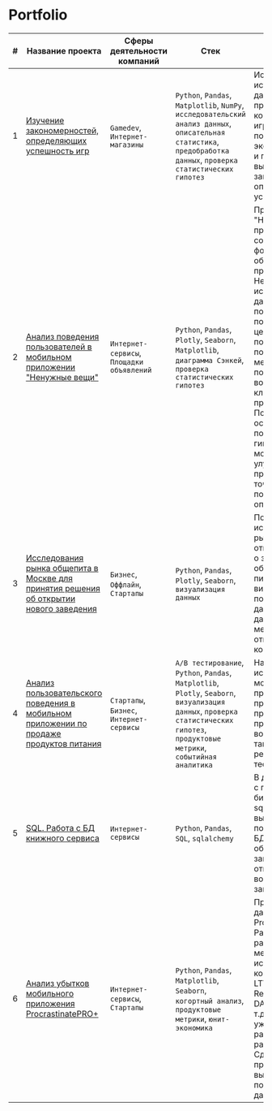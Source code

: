 # Portfolio
| # | Название проекта | Сферы деятельности компаний | Стек | Описание |
|---|---|---|---|---|
| 1 | [Изучение закономерностей, определяющих успешность игр](https://github.com/F0RMV/Portfolio_DA/tree/main/1.%20Game%20Industry%20Analytics)| `Gamedev`, `Интернет-магазины`  | `Python`, `Pandas`, `Matplotlib`, `NumPy`, `исследовательский анализ данных`, `описательная статистика`, `предобработка данных`, `проверка статистических гипотез` | Используя исторические данные о продажах компьютерных игр, оценки пользователей и экспертов, жанры и платформы, выявить закономерности, определяющие успешность игры |
| 2 | [Анализ поведения пользователей в мобильном приложении "Ненужные вещи"](https://github.com/F0RMV/Portfolio_DA/tree/main/2.%20Mobile%20App%20Analytics%20Bulletin%20Board)| `Интернет-сервисы`, `Площадки объявлений`  | `Python`, `Pandas`, `Plotly`, `Seaborn`, `Matplotlib`, `диаграмма Сэнкей`, `проверка статистических гипотез` |   Приложение "Ненужные вещи" представляет собой сервис в формате доски-объявлений для продажи товаров. Необходимо исследовать данные о поведении пользователей, с целью последующего поиска механизмов повышения вовлеченности клиентов приложения. Получить на основе поведения пользователей гипотезы о том как можно было бы улучшить приложение с точки зрения пользовательского опыта.|
| 3 | [Исследования рынка общепита в Москве для принятия решения об открытии нового заведения](https://github.com/F0RMV/Portfolio_DA/tree/main/3.%20Public%20Catering%20Market%20Research) | `Бизнес`, `Оффлайн`, `Стартапы` | `Python`, `Pandas`, `Plotly`, `Seaborn`, `визуализация данных` | Подготовлено исследование рынка на основе открытых данных о заведениях общественного питания Москвы, визуализированы полученные данные. На основе данных выбрано место для открытия новой кофейни. |
| 4 | [Анализ пользовательского поведения в мобильном приложении по продаже продуктов питания](https://github.com/F0RMV/Portfolio_DA/tree/main/4.%20User%20Behaviour%20Analytics) | `Стартапы`, `Бизнес`, `Интернет-сервисы` | `A/B тестирование`, `Python`, `Pandas`, `Matplotlib`, `Plotly`, `Seaborn`, `визуализация данных`, `проверка статистических гипотез`, `продуктовые метрики`, `событийная аналитика` | На основе данных использования мобильного приложения для продажи продуктов питания проанализировать воронку продаж, а также оценить результаты A/A/B-тестирования |
| 5 | [SQL. Работа с БД книжного сервиса](https://github.com/F0RMV/Portfolio_DA/tree/main/5.%20SQL) | `Интернет-сервисы` | `Python`, `Pandas`, `SQL`, `sqlalchemy` | В данном проекте с помощью библиотеки sqlalchemy выполнено подключение к БД, созданы и обработаны SQL запросы, отвечающие на вопросы заказчика |
| 6 | [Анализ убытков мобильного приложения ProcrastinatePRO+](https://github.com/F0RMV/Portfolio_DA/tree/main/6.%20Mobile%20App%20Loss%20Analysis%20ProcrastinatePRO%2B) | `Интернет-сервисы`, `Стартапы` | `Python`, `Pandas`, `Matplotlib`, `Seaborn`, `когортный анализ`, `продуктовые метрики`, `юнит-экономика` | Проведен анализ данных от ProcrastinatePRO+. Рассчитаны различные метрики, использован когортный анализ: LTV, CAC, Retention rate, DAU, WAU, MAU и т.д. Использованы уже написанные ранее функции расчёта метрик. Сделаны правильные выводы по полученным данным. |

